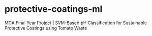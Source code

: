 # protective-coatings-ml
MCA Final Year Project | SVM-Based pH Classification for Sustainable Protective Coatings using Tomato Waste
